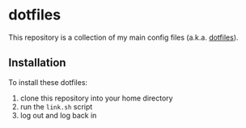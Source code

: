 # dotfiles
This repository is a collection of my main config files (a.k.a. [dotfiles](https://dotfiles.github.io/)).

## Installation
To install these dotfiles:
1. clone this repository into your home directory
2. run the `link.sh` script
3. log out and log back in

